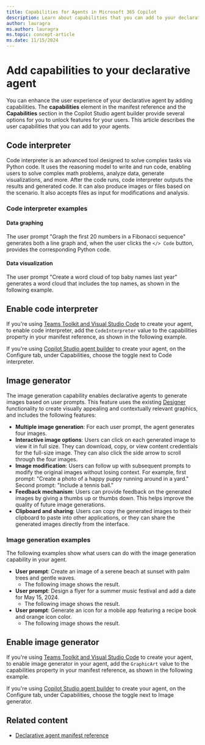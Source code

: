 ```yaml
---
title: Capabilities for Agents in Microsoft 365 Copilot
description: Learn about capabilities that you can add to your declarative agent and how to enable them.
author: lauragra
ms.author: lauragra
ms.topic: concept-article
ms.date: 11/15/2024
---
```


# Add capabilities to your declarative agent

You can enhance the user experience of your declarative agent by adding capabilities. The **capabilities** element in the manifest reference and the **Capabilities** section in the Copilot Studio agent builder provide several options for you to unlock features for your users. This article describes the user capabilities that you can add to your agents.

## Code interpreter

Code interpreter is an advanced tool designed to solve complex tasks via Python code. It uses the reasoning model to write and run code, enabling users to solve complex math problems, analyze data, generate visualizations, and more. After the code runs, code interpreter outputs the results and generated code. It can also produce images or files based on the scenario. It also accepts files as input for modifications and analysis.

### Code interpreter examples

#### Data graphing

The user prompt "Graph the first 20 numbers in a Fibonacci sequence" generates both a line graph and, when the user clicks the `</> Code` button, provides the corresponding Python code.

#### Data visualization

The user prompt "Create a word cloud of top baby names last year" generates a word cloud that includes the top names, as shown in the following example.

## Enable code interpreter

If you're using [Teams Toolkit and Visual Studio Code](build-declarative-agents.md) to create your agent, to enable code interpreter, add the `CodeInterpreter` value to the capabilities property in your manifest reference, as shown in the following example.

If you're using [Copilot Studio agent builder](/copilot-studio-agent-builder) to create your agent, on the Configure tab, under Capabilities, choose the toggle next to Code interpreter.

## Image generator

The image generation capability enables declarative agents to generate images based on user prompts. This feature uses the existing [Designer](https://designer.microsoft.com/) functionality to create visually appealing and contextually relevant graphics, and includes the following features:

- **Multiple image generation**: For each user prompt, the agent generates four images.
- **Interactive image options**: Users can click on each generated image to view it in full size. They can download, copy, or view content credentials for the full-size image. They can also click the side arrow to scroll through the four images.
- **Image modification**: Users can follow up with subsequent prompts to modify the original images without losing context. For example, first prompt: "Create a photo of a happy puppy running around in a yard." Second prompt: "Include a tennis ball."
- **Feedback mechanism**: Users can provide feedback on the generated images by giving a thumbs up or thumbs down. This helps improve the quality of future image generations.
- **Clipboard and sharing**: Users can copy the generated images to their clipboard to paste into other applications, or they can share the generated images directly from the interface.

### Image generation examples

The following examples show what users can do with the image generation capability in your agent.

- **User prompt**: Create an image of a serene beach at sunset with palm trees and gentle waves.
  - The following image shows the result.
- **User prompt**: Design a flyer for a summer music festival and add a date for May 15, 2024.
  - The following image shows the result.
- **User prompt**: Generate an icon for a mobile app featuring a recipe book and orange icon color.
  - The following image shows the result.

## Enable image generator

If you're using [Teams Toolkit and Visual Studio Code](build-declarative-agents.md) to create your agent, to enable image generator in your agent, add the `GraphicArt` value to the capabilities property in your manifest reference, as shown in the following example.

If you're using [Copilot Studio agent builder](/copilot-studio-agent-builder) to create your agent, on the Configure tab, under Capabilities, choose the toggle next to Image generator.

## Related content

- [Declarative agent manifest reference](declarative-agent-manifest.md)